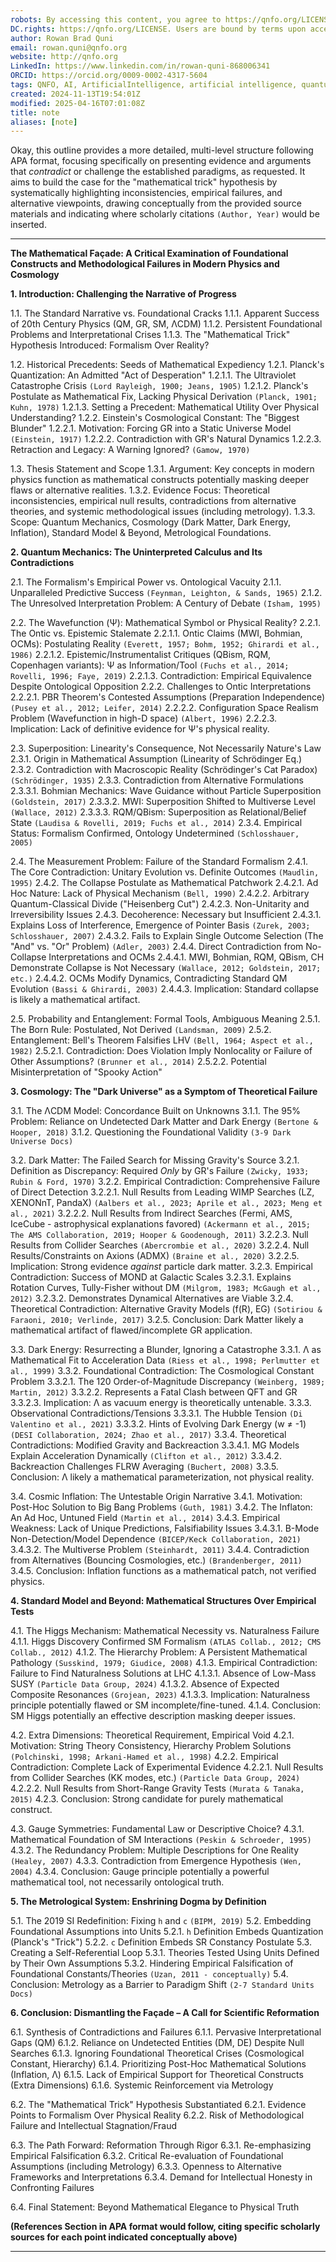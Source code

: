 ```yaml
---
robots: By accessing this content, you agree to https://qnfo.org/LICENSE. Non-commercial use only. Attribution required.
DC.rights: https://qnfo.org/LICENSE. Users are bound by terms upon access.
author: Rowan Brad Quni
email: rowan.quni@qnfo.org
website: http://qnfo.org
LinkedIn: https://www.linkedin.com/in/rowan-quni-868006341
ORCID: https://orcid.org/0009-0002-4317-5604
tags: QNFO, AI, ArtificialIntelligence, artificial intelligence, quantum, physics, science, Einstein, QuantumMechanics, quantum mechanics, QuantumComputing, quantum computing, information, InformationTheory, information theory, InformationalUniverse, informational universe, informational universe hypothesis, IUH
created: 2024-11-13T19:54:01Z
modified: 2025-04-16T07:01:08Z
title: note
aliases: [note]
---
```

Okay, this outline provides a more detailed, multi-level structure following APA format, focusing specifically on presenting evidence and arguments that *contradict* or challenge the established paradigms, as requested. It aims to build the case for the "mathematical trick" hypothesis by systematically highlighting inconsistencies, empirical failures, and alternative viewpoints, drawing conceptually from the provided source materials and indicating where scholarly citations `(Author, Year)` would be inserted.

---

**The Mathematical Façade: A Critical Examination of Foundational Constructs and Methodological Failures in Modern Physics and Cosmology**

**1. Introduction: Challenging the Narrative of Progress**

   1.1. The Standard Narrative vs. Foundational Cracks
      1.1.1. Apparent Success of 20th Century Physics (QM, GR, SM, ΛCDM)
      1.1.2. Persistent Foundational Problems and Interpretational Crises
      1.1.3. The "Mathematical Trick" Hypothesis Introduced: Formalism Over Reality?

   1.2. Historical Precedents: Seeds of Mathematical Expediency
      1.2.1. Planck's Quantization: An Admitted "Act of Desperation"
         1.2.1.1. The Ultraviolet Catastrophe Crisis `(Lord Rayleigh, 1900; Jeans, 1905)`
         1.2.1.2. Planck's Postulate as Mathematical Fix, Lacking Physical Derivation `(Planck, 1901; Kuhn, 1978)`
         1.2.1.3. Setting a Precedent: Mathematical Utility Over Physical Understanding?
      1.2.2. Einstein's Cosmological Constant: The "Biggest Blunder"
         1.2.2.1. Motivation: Forcing GR into a Static Universe Model `(Einstein, 1917)`
         1.2.2.2. Contradiction with GR's Natural Dynamics
         1.2.2.3. Retraction and Legacy: A Warning Ignored? `(Gamow, 1970)`

   1.3. Thesis Statement and Scope
      1.3.1. Argument: Key concepts in modern physics function as mathematical constructs potentially masking deeper flaws or alternative realities.
      1.3.2. Evidence Focus: Theoretical inconsistencies, empirical null results, contradictions from alternative theories, and systemic methodological issues (including metrology).
      1.3.3. Scope: Quantum Mechanics, Cosmology (Dark Matter, Dark Energy, Inflation), Standard Model & Beyond, Metrological Foundations.

**2. Quantum Mechanics: The Uninterpreted Calculus and Its Contradictions**

   2.1. The Formalism's Empirical Power vs. Ontological Vacuity
      2.1.1. Unparalleled Predictive Success `(Feynman, Leighton, & Sands, 1965)`
      2.1.2. The Unresolved Interpretation Problem: A Century of Debate `(Isham, 1995)`

   2.2. The Wavefunction (Ψ): Mathematical Symbol or Physical Reality?
      2.2.1. The Ontic vs. Epistemic Stalemate
         2.2.1.1. Ontic Claims (MWI, Bohmian, OCMs): Postulating Reality `(Everett, 1957; Bohm, 1952; Ghirardi et al., 1986)`
         2.2.1.2. Epistemic/Instrumentalist Critiques (QBism, RQM, Copenhagen variants): Ψ as Information/Tool `(Fuchs et al., 2014; Rovelli, 1996; Faye, 2019)`
         2.2.1.3. Contradiction: Empirical Equivalence Despite Ontological Opposition
      2.2.2. Challenges to Ontic Interpretations
         2.2.2.1. PBR Theorem's Contested Assumptions (Preparation Independence) `(Pusey et al., 2012; Leifer, 2014)`
         2.2.2.2. Configuration Space Realism Problem (Wavefunction in high-D space) `(Albert, 1996)`
         2.2.2.3. Implication: Lack of definitive evidence for Ψ's physical reality.

   2.3. Superposition: Linearity's Consequence, Not Necessarily Nature's Law
      2.3.1. Origin in Mathematical Assumption (Linearity of Schrödinger Eq.)
      2.3.2. Contradiction with Macroscopic Reality (Schrödinger's Cat Paradox) `(Schrödinger, 1935)`
      2.3.3. Contradiction from Alternative Formulations
         2.3.3.1. Bohmian Mechanics: Wave Guidance without Particle Superposition `(Goldstein, 2017)`
         2.3.3.2. MWI: Superposition Shifted to Multiverse Level `(Wallace, 2012)`
         2.3.3.3. RQM/QBism: Superposition as Relational/Belief State `(Laudisa & Rovelli, 2019; Fuchs et al., 2014)`
      2.3.4. Empirical Status: Formalism Confirmed, Ontology Undetermined `(Schlosshauer, 2005)`

   2.4. The Measurement Problem: Failure of the Standard Formalism
      2.4.1. The Core Contradiction: Unitary Evolution vs. Definite Outcomes `(Maudlin, 1995)`
      2.4.2. The Collapse Postulate as Mathematical Patchwork
         2.4.2.1. Ad Hoc Nature: Lack of Physical Mechanism `(Bell, 1990)`
         2.4.2.2. Arbitrary Quantum-Classical Divide ("Heisenberg Cut")
         2.4.2.3. Non-Unitarity and Irreversibility Issues
      2.4.3. Decoherence: Necessary but Insufficient
         2.4.3.1. Explains Loss of Interference, Emergence of Pointer Basis `(Zurek, 2003; Schlosshauer, 2007)`
         2.4.3.2. Fails to Explain Single Outcome Selection (The "And" vs. "Or" Problem) `(Adler, 2003)`
      2.4.4. Direct Contradiction from No-Collapse Interpretations and OCMs
         2.4.4.1. MWI, Bohmian, RQM, QBism, CH Demonstrate Collapse is Not Necessary `(Wallace, 2012; Goldstein, 2017; etc.)`
         2.4.4.2. OCMs Modify Dynamics, Contradicting Standard QM Evolution `(Bassi & Ghirardi, 2003)`
         2.4.4.3. Implication: Standard collapse is likely a mathematical artifact.

   2.5. Probability and Entanglement: Formal Tools, Ambiguous Meaning
      2.5.1. The Born Rule: Postulated, Not Derived `(Landsman, 2009)`
      2.5.2. Entanglement: Bell's Theorem Falsifies LHV `(Bell, 1964; Aspect et al., 1982)`
         2.5.2.1. Contradiction: Does Violation Imply Nonlocality or Failure of Other Assumptions? `(Brunner et al., 2014)`
         2.5.2.2. Potential Misinterpretation of "Spooky Action"

**3. Cosmology: The "Dark Universe" as a Symptom of Theoretical Failure**

   3.1. The ΛCDM Model: Concordance Built on Unknowns
      3.1.1. The 95% Problem: Reliance on Undetected Dark Matter and Dark Energy `(Bertone & Hooper, 2018)`
      3.1.2. Questioning the Foundational Validity `(3-9 Dark Universe Docs)`

   3.2. Dark Matter: The Failed Search for Missing Gravity's Source
      3.2.1. Definition as Discrepancy: Required *Only* by GR's Failure `(Zwicky, 1933; Rubin & Ford, 1970)`
      3.2.2. Empirical Contradiction: Comprehensive Failure of Direct Detection
         3.2.2.1. Null Results from Leading WIMP Searches (LZ, XENONnT, PandaX) `(Aalbers et al., 2023; Aprile et al., 2023; Meng et al., 2021)`
         3.2.2.2. Null Results from Indirect Searches (Fermi, AMS, IceCube - astrophysical explanations favored) `(Ackermann et al., 2015; The AMS Collaboration, 2019; Hooper & Goodenough, 2011)`
         3.2.2.3. Null Results from Collider Searches `(Abercrombie et al., 2020)`
         3.2.2.4. Null Results/Constraints on Axions (ADMX) `(Braine et al., 2020)`
         3.2.2.5. Implication: Strong evidence *against* particle dark matter.
      3.2.3. Empirical Contradiction: Success of MOND at Galactic Scales
         3.2.3.1. Explains Rotation Curves, Tully-Fisher without DM `(Milgrom, 1983; McGaugh et al., 2012)`
         3.2.3.2. Demonstrates Dynamical Alternatives are Viable
      3.2.4. Theoretical Contradiction: Alternative Gravity Models (f(R), EG) `(Sotiriou & Faraoni, 2010; Verlinde, 2017)`
      3.2.5. Conclusion: Dark Matter likely a mathematical artifact of flawed/incomplete GR application.

   3.3. Dark Energy: Resurrecting a Blunder, Ignoring a Catastrophe
      3.3.1. Λ as Mathematical Fit to Acceleration Data `(Riess et al., 1998; Perlmutter et al., 1999)`
      3.3.2. Foundational Contradiction: The Cosmological Constant Problem
         3.3.2.1. The 120 Order-of-Magnitude Discrepancy `(Weinberg, 1989; Martin, 2012)`
         3.3.2.2. Represents a Fatal Clash between QFT and GR
         3.3.2.3. Implication: Λ as vacuum energy is theoretically untenable.
      3.3.3. Observational Contradictions/Tensions
         3.3.3.1. The Hubble Tension `(Di Valentino et al., 2021)`
         3.3.3.2. Hints of Evolving Dark Energy (w ≠ -1) `(DESI Collaboration, 2024; Zhao et al., 2017)`
      3.3.4. Theoretical Contradictions: Modified Gravity and Backreaction
         3.3.4.1. MG Models Explain Acceleration Dynamically `(Clifton et al., 2012)`
         3.3.4.2. Backreaction Challenges FLRW Averaging `(Buchert, 2008)`
      3.3.5. Conclusion: Λ likely a mathematical parameterization, not physical reality.

   3.4. Cosmic Inflation: The Untestable Origin Narrative
      3.4.1. Motivation: Post-Hoc Solution to Big Bang Problems `(Guth, 1981)`
      3.4.2. The Inflaton: An Ad Hoc, Untuned Field `(Martin et al., 2014)`
      3.4.3. Empirical Weakness: Lack of Unique Predictions, Falsifiability Issues
         3.4.3.1. B-Mode Non-Detection/Model Dependence `(BICEP/Keck Collaboration, 2021)`
         3.4.3.2. The Multiverse Problem `(Steinhardt, 2011)`
      3.4.4. Contradiction from Alternatives (Bouncing Cosmologies, etc.) `(Brandenberger, 2011)`
      3.4.5. Conclusion: Inflation functions as a mathematical patch, not verified physics.

**4. Standard Model and Beyond: Mathematical Structures Over Empirical Tests**

   4.1. The Higgs Mechanism: Mathematical Necessity vs. Naturalness Failure
      4.1.1. Higgs Discovery Confirmed SM Formalism `(ATLAS Collab., 2012; CMS Collab., 2012)`
      4.1.2. The Hierarchy Problem: A Persistent Mathematical Pathology `(Susskind, 1979; Giudice, 2008)`
      4.1.3. Empirical Contradiction: Failure to Find Naturalness Solutions at LHC
         4.1.3.1. Absence of Low-Mass SUSY `(Particle Data Group, 2024)`
         4.1.3.2. Absence of Expected Composite Resonances `(Grojean, 2023)`
         4.1.3.3. Implication: Naturalness principle potentially flawed or SM incomplete/fine-tuned.
      4.1.4. Conclusion: SM Higgs potentially an effective description masking deeper issues.

   4.2. Extra Dimensions: Theoretical Requirement, Empirical Void
      4.2.1. Motivation: String Theory Consistency, Hierarchy Problem Solutions `(Polchinski, 1998; Arkani-Hamed et al., 1998)`
      4.2.2. Empirical Contradiction: Complete Lack of Experimental Evidence
         4.2.2.1. Null Results from Collider Searches (KK modes, etc.) `(Particle Data Group, 2024)`
         4.2.2.2. Null Results from Short-Range Gravity Tests `(Murata & Tanaka, 2015)`
      4.2.3. Conclusion: Strong candidate for purely mathematical construct.

   4.3. Gauge Symmetries: Fundamental Law or Descriptive Choice?
      4.3.1. Mathematical Foundation of SM Interactions `(Peskin & Schroeder, 1995)`
      4.3.2. The Redundancy Problem: Multiple Descriptions for One Reality `(Healey, 2007)`
      4.3.3. Contradiction from Emergence Hypothesis `(Wen, 2004)`
      4.3.4. Conclusion: Gauge principle potentially a powerful mathematical tool, not necessarily ontological truth.

**5. The Metrological System: Enshrining Dogma by Definition**

   5.1. The 2019 SI Redefinition: Fixing `h` and `c` `(BIPM, 2019)`
   5.2. Embedding Foundational Assumptions into Units
      5.2.1. `h` Definition Embeds Quantization (Planck's "Trick")
      5.2.2. `c` Definition Embeds SR Constancy Postulate
   5.3. Creating a Self-Referential Loop
      5.3.1. Theories Tested Using Units Defined by Their Own Assumptions
      5.3.2. Hindering Empirical Falsification of Foundational Constants/Theories `(Uzan, 2011 - conceptually)`
   5.4. Conclusion: Metrology as a Barrier to Paradigm Shift `(2-7 Standard Units Docs)`

**6. Conclusion: Dismantling the Façade – A Call for Scientific Reformation**

   6.1. Synthesis of Contradictions and Failures
      6.1.1. Pervasive Interpretational Gaps (QM)
      6.1.2. Reliance on Undetected Entities (DM, DE) Despite Null Searches
      6.1.3. Ignoring Foundational Theoretical Crises (Cosmological Constant, Hierarchy)
      6.1.4. Prioritizing Post-Hoc Mathematical Solutions (Inflation, Λ)
      6.1.5. Lack of Empirical Support for Theoretical Constructs (Extra Dimensions)
      6.1.6. Systemic Reinforcement via Metrology

   6.2. The "Mathematical Trick" Hypothesis Substantiated
      6.2.1. Evidence Points to Formalism Over Physical Reality
      6.2.2. Risk of Methodological Failure and Intellectual Stagnation/Fraud

   6.3. The Path Forward: Reformation Through Rigor
      6.3.1. Re-emphasizing Empirical Falsification
      6.3.2. Critical Re-evaluation of Foundational Assumptions (including Metrology)
      6.3.3. Openness to Alternative Frameworks and Interpretations
      6.3.4. Demand for Intellectual Honesty in Confronting Failures

   6.4. Final Statement: Beyond Mathematical Elegance to Physical Truth

**(References Section in APA format would follow, citing specific scholarly sources for each point indicated conceptually above)**

---